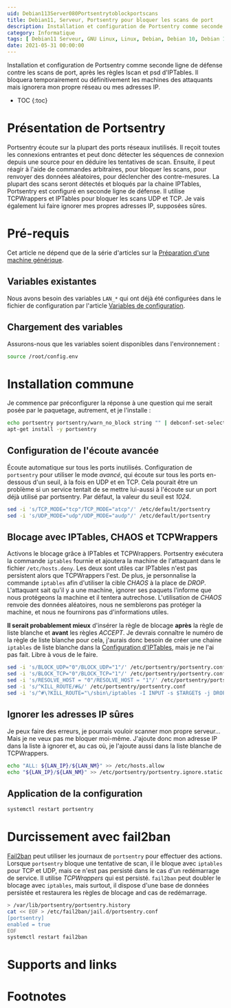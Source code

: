 ```yaml
---
uid: Debian113Server080Portsentrytoblockportscans
title: Debian11, Serveur, Portsentry pour bloquer les scans de port
description: Installation et configuration de Portsentry comme seconde ligne de défense contre les scans de port, après les règles lscan et psd d'IPTables. Il bloquera temporairement ou définitivement les machines des attaquants mais ignorera mon propre réseau ou mes adresses IP.
category: Informatique
tags: [ Debian11 Serveur, GNU Linux, Linux, Debian, Debian 10, Debian 11, Buster, Bullseye, Serveur, Installation, Portsentry, Fail2ban, Sécurité, IPTables, TCPWrappers ]
date: 2021-05-31 00:00:00
---
```


Installation et configuration de Portsentry comme seconde ligne de défense contre les scans de port, après les règles lscan et psd d'IPTables. Il bloquera temporairement ou définitivement les machines des attaquants mais ignorera mon propre réseau ou mes adresses IP.

* TOC
{:toc}

# Présentation de Portsentry

Portsentry écoute sur la plupart des ports réseaux inutilisés. Il reçoit toutes les connexions entrantes et peut donc détecter les
séquences de connexion depuis une source pour en déduire les tentatives de scan. Ensuite, il peut réagir à l'aide de commandes
arbitraires, pour bloquer les scans, pour renvoyer des données aléatoires, pour déclencher des contre-mesures. La plupart des
scans seront détectés et bloqués par la chaine IPTables, Portsentry est configuré en seconde ligne de défense. Il utilise
TCPWrappers et IPTables pour bloquer les scans UDP et TCP. Je vais également lui faire ignorer mes propres adresses IP, supposées
sûres.


# Pré-requis
Cet article ne dépend que de la série d'articles sur la [Préparation d'une machine générique](/pages/fr/tags/#préparation-debian11).

## Variables existantes
Nous avons besoin des variables `LAN_*` qui ont déjà été configurées dans le fichier de configuration par l'article [Variables de
configuration](/Debian111PostInstall010Configurationvariables-fr/).

## Chargement des variables
Assurons-nous que les variables soient disponibles dans l'environnement :
```bash
source /root/config.env
```

# Installation commune
Je commence par préconfigurer la réponse à une question qui me serait posée par le paquetage, autrement, et je l'installe :
```bash
echo portsentry portsentry/warn_no_block string "" | debconf-set-selections
apt-get install -y portsentry
```

## Configuration de l'écoute avancée
Écoute automatique sur tous les ports inutilisés. Configuration de `portsentry` pour utiliser le mode *avancé*, qui écoute sur
tous les ports en-dessous d'un seuil, à la fois en UDP et en TCP. Cela pourait être un problème si un service tentait de se mettre
lui-aussi à l'écoute sur un port déjà utilisé par portsentry. Par défaut, la valeur du seuil est *1024*.
```bash
sed -i 's/TCP_MODE="tcp"/TCP_MODE="atcp"/' /etc/default/portsentry
sed -i 's/UDP_MODE="udp"/UDP_MODE="audp"/' /etc/default/portsentry
```

## Blocage avec IPTables, CHAOS et TCPWrappers

Activons le blocage grâce à IPTables et TCPWrappers. Portsentry exécutera la commande `iptables` fournie et ajoutera la machine de
l'attaquant dans le fichier `/etc/hosts.deny`. Les deux sont utiles car IPTables n'est pas persistent alors que TCPWrappers l'est.
De plus, je personnalise la commande `iptables` afin d'utiliser la cible *CHAOS* à la place de *DROP*. L'attaquant sait qu'il y a
une machine, ignorer ses paquets l'informe que nous protégeons la machine et il tentera autrechose. L'utilisation de *CHAOS*
renvoie des données aléatoires, nous ne semblerons pas protéger la machine, et nous ne fournirons pas d'informations utiles.

**Il serait probablement mieux** d'insérer la règle de blocage **après** la règle de liste blanche et **avant** les règles
*ACCEPT*. Je devrais connaître le numéro de la règle de liste blanche pour cela, j'aurais donc besoin de créer une chaine
`iptables` de liste blanche dans la [Configuration d'IPTables](/Debian113Server045IPTables-fr/), mais je ne l'ai pas fait. Libre à vous de le faire.
```bash
sed -i 's/BLOCK_UDP="0"/BLOCK_UDP="1"/' /etc/portsentry/portsentry.conf
sed -i 's/BLOCK_TCP="0"/BLOCK_TCP="1"/' /etc/portsentry/portsentry.conf
sed -i 's/RESOLVE_HOST = "0"/RESOLVE_HOST = "1"/' /etc/portsentry/portsentry.conf
sed -i 's/^KILL_ROUTE/#&/' /etc/portsentry/portsentry.conf
sed -i 's/^#\?KILL_ROUTE="\/sbin\/iptables -I INPUT -s $TARGET$ -j DROP"/KILL_ROUTE="\/sbin\/iptables -I INPUT -s $TARGET$ -j CHAOS"/' /etc/portsentry/portsentry.conf
```

## Ignorer les adresses IP sûres
Je peux faire des erreurs, je pourrais vouloir scanner mon propre serveur... Mais je ne veux pas me bloquer moi-même. J'ajoute
donc mon adresse IP dans la liste à ignorer et, au cas où, je l'ajoute aussi dans la liste blanche de TCPWrappers.
```bash
echo "ALL: ${LAN_IP}/${LAN_NM}" >> /etc/hosts.allow
echo "${LAN_IP}/${LAN_NM}" >> /etc/portsentry/portsentry.ignore.static
```

## Application de la configuration
```bash
systemctl restart portsentry
```

# Durcissement avec fail2ban
[Fail2ban](/Debian113Server070fail2bantobanobviousattacksources-fr/) peut utiliser les journaux de `portsentry` pour effectuer des actions. Lorsque `portsentry` bloque une tentative de scan,
il le bloque avec `iptables` pour TCP et UDP, mais ce n'est pas persisté dans le cas d'un redémarrage de service. Il utilise
*TCPWrappers* qui est persisté. `fail2ban` peut doubler le blocage avec `iptables`, mais surtout, il dispose d'une base de données
persistée et restaurera les règles de blocage and cas de redémarrage.
```bash
> /var/lib/portsentry/portsentry.history
cat << EOF > /etc/fail2ban/jail.d/portsentry.conf
[portsentry]
enabled = true
EOF
systemctl restart fail2ban
```

# Supports and links

# Footnotes
